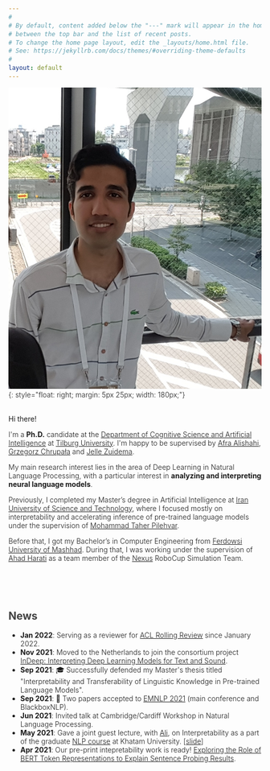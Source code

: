 ```yaml
---
#
# By default, content added below the "---" mark will appear in the home page
# between the top bar and the list of recent posts.
# To change the home page layout, edit the _layouts/home.html file.
# See: https://jekyllrb.com/docs/themes/#overriding-theme-defaults
#
layout: default
---
```


<style>
    p, li {font-weight: 300;}
</style>
<!-- (comment) the image below can be found in img folder of this very project-->

![me](/resources/people/me.jpg){: style="float: right; margin: 5px 25px; width: 180px;"}

<br>
Hi there!

I'm a __Ph.D.__ candidate at the [Department of Cognitive Science and Artificial Intelligence](https://www.tilburguniversity.edu/about/schools/tshd/departments/dca) at [Tilburg University](https://www.tilburguniversity.edu/). I'm happy to be supervised by [Afra Alishahi](http://afra.alishahi.name/), [Grzegorz Chrupała](https://grzegorz.chrupala.me/) and [Jelle Zuidema](https://staff.fnwi.uva.nl/w.zuidema/).

My main research interest lies in the area of Deep Learning in Natural Language Processing, with a particular interest in __analyzing and interpreting neural language models__.

Previously, I completed my Master’s degree in Artificial Intelligence at [Iran University of Science and Technology](http://www.iust.ac.ir), where I focused mostly on interpretability and accelerating inference of pre-trained language models under the supervision of [Mohammad Taher Pilehvar](https://pilehvar.github.io/).

Before that, I got my Bachelor’s in Computer Engineering from [Ferdowsi University of Mashhad](https://en.um.ac.ir/). During that, I was working under the supervision of [Ahad Harati](http://a.harati.profcms.um.ac.ir/) as a team member of the [Nexus](http://nexus.um.ac.ir/) RoboCup Simulation Team.



<br><br><br>

## <span style="color:#424242">News </span>
* __Jan 2022__: Serving as a reviewer for [ACL Rolling Review](https://aclrollingreview.org/) since January 2022.
* __Nov 2021__: Moved to the Netherlands to join the consortium project [InDeep: Interpreting Deep Learning Models for Text and Sound](https://interpretingdl.github.io/).
* __Sep 2021__: 🎓 Successfully defended my Master's thesis titled "Interpretability and Transferability of Linguistic Knowledge in Pre-trained Language Models".
* __Sep 2021__: 🥳 Two papers accepted to [EMNLP 2021](https://2021.emnlp.org/) (main conference and BlackboxNLP).
* __Jun 2021__: Invited talk at Cambridge/Cardiff Workshop in Natural Language Processing.
* __May 2021__: Gave a joint guest lecture, with [Ali](https://www.amodarressi.com/), on Interpretability as a part of the graduate [NLP course](https://teias-courses.github.io/nlp99/) at Khatam University. \[[slide](https://drive.google.com/file/d/1cAzlIlbuVAFZXz3gaFGBTRZwjq-_V2lb/view?usp=sharing)\]
* __Apr 2021__: Our pre-print intepretability work is ready! [Exploring the Role of BERT Token Representations to Explain Sentence Probing Results](https://arxiv.org/abs/2104.01477).
